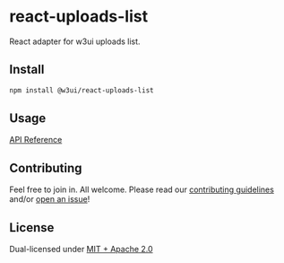 # react-uploads-list

React adapter for w3ui uploads list.

## Install

```sh
npm install @w3ui/react-uploads-list
```

## Usage

[API Reference](https://github.com/web3-storage/w3ui/blob/main/docs/react-uploads-list.md)

## Contributing

Feel free to join in. All welcome. Please read our [contributing guidelines](https://github.com/web3-storage/w3ui/blob/main/CONTRIBUTING.md) and/or [open an issue](https://github.com/web3-storage/w3ui/issues)!

## License

Dual-licensed under [MIT + Apache 2.0](https://github.com/web3-storage/w3ui/blob/main/LICENSE.md)
